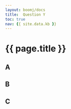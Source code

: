```yaml
---
layout: boomj/docs
title:  Question Y
toc: true
nav: {{ site.data.kb }}
---
```


# {{ page.title }}

## A

## B

## C